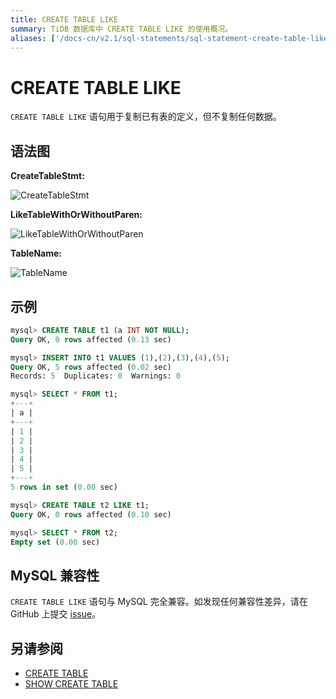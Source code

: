 ```yaml
---
title: CREATE TABLE LIKE
summary: TiDB 数据库中 CREATE TABLE LIKE 的使用概况。
aliases: ['/docs-cn/v2.1/sql-statements/sql-statement-create-table-like/','/docs-cn/v2.1/reference/sql/statements/create-table-like/']
---
```


# CREATE TABLE LIKE

`CREATE TABLE LIKE` 语句用于复制已有表的定义，但不复制任何数据。

## 语法图

**CreateTableStmt:**

![CreateTableStmt](https://download.pingcap.com/images/docs-cn/sqlgram/CreateTableStmt.png)

**LikeTableWithOrWithoutParen:**

![LikeTableWithOrWithoutParen](https://download.pingcap.com/images/docs-cn/sqlgram/LikeTableWithOrWithoutParen.png)

**TableName:**

![TableName](https://download.pingcap.com/images/docs-cn/sqlgram/TableName.png)

## 示例

```sql
mysql> CREATE TABLE t1 (a INT NOT NULL);
Query OK, 0 rows affected (0.13 sec)

mysql> INSERT INTO t1 VALUES (1),(2),(3),(4),(5);
Query OK, 5 rows affected (0.02 sec)
Records: 5  Duplicates: 0  Warnings: 0

mysql> SELECT * FROM t1;
+---+
| a |
+---+
| 1 |
| 2 |
| 3 |
| 4 |
| 5 |
+---+
5 rows in set (0.00 sec)

mysql> CREATE TABLE t2 LIKE t1;
Query OK, 0 rows affected (0.10 sec)

mysql> SELECT * FROM t2;
Empty set (0.00 sec)
```

## MySQL 兼容性

`CREATE TABLE LIKE` 语句与 MySQL 完全兼容。如发现任何兼容性差异，请在 GitHub 上提交 [issue](https://github.com/pingcap/tidb/issues/new/choose)。

## 另请参阅

* [CREATE TABLE](/sql-statements/sql-statement-create-table.md)
* [SHOW CREATE TABLE](/sql-statements/sql-statement-show-create-table.md)
